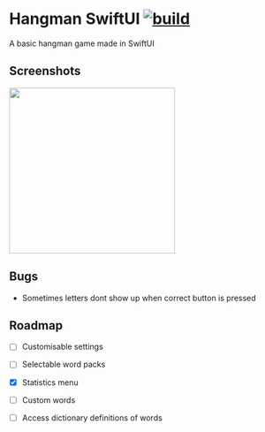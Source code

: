 
# Hangman SwiftUI  [![build](https://github.com/AlessianAU/Hangman-SwiftUI/actions/workflows/ios.yml/badge.svg?branch=main)](https://github.com/AlessianAU/Hangman-SwiftUI/actions/workflows/ios.yml)
A basic hangman game made in SwiftUI

## Screenshots

<img src="https://i.imgur.com/iaxXxMv.png" width="300"/>

## Bugs
- Sometimes letters dont show up when correct button is pressed

## Roadmap

- [ ] Customisable settings

- [ ] Selectable word packs

- [X] Statistics menu

- [ ] Custom words

- [ ] Access dictionary definitions of words
